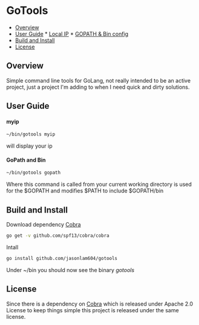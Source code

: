 # GoTools

* [Overview](#overview)
* [User Guide](#user-guide)
      * [Local IP](#myip)
      * [GOPATH & Bin config](#gopath-and-bin)
* [Build and Install](#build-and-install)
* [License](#license)
      
## Overview

Simple command line tools for GoLang, not really intended to be an active project, just a project
I'm adding to when I need quick and dirty solutions.

## User Guide


#### myip

```bash
~/bin/gotools myip
```

will display your ip

#### GoPath and Bin

```bash
~/bin/gotools gopath
```

Where this command is called from your current working directory is used
for the $GOPATH and modifies $PATH to include $GOPATH/bin

## Build and Install

Download dependency [Cobra](https://github.com/spf13/cobra)

```bash
go get -v github.com/spf13/cobra/cobra
```

Intall

```bash
go install github.com/jasonlam604/gotools
```

Under ~/bin you should now see the binary *gotools*

## License

Since there is a dependency on [Cobra](https://github.com/spf13/cobra) which is released under Apache 2.0 License to 
keep things simple this project is released under the same license.
